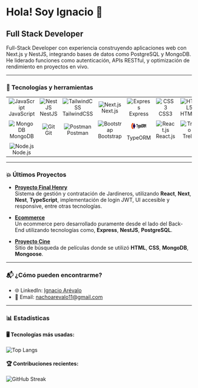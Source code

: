 # Hola! Soy Ignacio 👋
## Full Stack Developer  

Full-Stack Developer con experiencia construyendo aplicaciones web con Next.js y NestJS, integrando bases de datos como PostgreSQL y MongoDB. 
He liderado funciones como autenticación, APIs RESTful, y optimización de rendimiento en proyectos en vivo.  

---

### 🚀 Tecnologías y herramientas  

<table>
  <tr>
    <td align="center"><img src="https://cdn.jsdelivr.net/gh/devicons/devicon/icons/javascript/javascript-original.svg" width="40" height="40" alt="JavaScript"/><br>JavaScript</td>
    <td align="center"><img src="https://nestjs.com/img/logo-small.svg" width="40" height="40" alt="NestJS"/><br>NestJS</td>
    <td align="center"><img src="https://upload.wikimedia.org/wikipedia/commons/d/d5/Tailwind_CSS_Logo.svg" width="40" height="40" alt="TailwindCSS"/><br>TailwindCSS</td>
    <td align="center"><img src="https://cdn.jsdelivr.net/gh/devicons/devicon/icons/nextjs/nextjs-original.svg" width="40" height="40" alt="Next.js"/><br>Next.js</td>
    <td align="center"><img src="https://cdn.jsdelivr.net/gh/devicons/devicon/icons/express/express-original.svg" width="40" height="40" alt="Express"/><br>Express</td>
    <td align="center"><img src="https://cdn.jsdelivr.net/gh/devicons/devicon/icons/css3/css3-original.svg" width="40" height="40" alt="CSS3"/><br>CSS3</td>
    <td align="center"><img src="https://cdn.jsdelivr.net/gh/devicons/devicon/icons/html5/html5-original.svg" width="40" height="40" alt="HTML5"/><br>HTML5</td>
  </tr>
  <tr>
    <td align="center"><img src="https://cdn.jsdelivr.net/gh/devicons/devicon/icons/mongodb/mongodb-original.svg" width="40" height="40" alt="MongoDB"/><br>MongoDB</td>
    <td align="center"><img src="https://cdn.jsdelivr.net/gh/devicons/devicon/icons/git/git-original.svg" width="40" height="40" alt="Git"/><br>Git</td>
    <td align="center"><img src="https://cdn.jsdelivr.net/gh/devicons/devicon/icons/postman/postman-original.svg" width="40" height="40" alt="Postman"/><br>Postman</td>
    <td align="center"><img src="https://cdn.jsdelivr.net/gh/devicons/devicon/icons/bootstrap/bootstrap-original.svg" width="40" height="40" alt="Bootstrap"/><br>Bootstrap</td>
    <td align="center"><img src="https://raw.githubusercontent.com/typeorm/typeorm/master/resources/logo_big.png" width="40" height="40" alt="TypeORM"/><br>TypeORM</td>
    <td align="center"><img src="https://cdn.jsdelivr.net/gh/devicons/devicon/icons/react/react-original.svg" width="40" height="40" alt="React.js"/><br>React.js</td>
    <td align="center"><img src="https://cdn.jsdelivr.net/gh/devicons/devicon/icons/trello/trello-plain.svg" width="40" height="40" alt="Trello"/><br>Trello</td>
  </tr>
  <tr>
    <td align="center"><img src="https://cdn.jsdelivr.net/gh/devicons/devicon/icons/nodejs/nodejs-original.svg" width="40" height="40" alt="Node.js"/><br>Node.js</td>
  </tr>
</table>

---

### 💥 Últimos Proyectos  

- [**Proyecto Final Henry**](https://github.com/Gi4ncarlo/ProyectoFinal-Henry.git)  
  Sistema de gestión y contratación de Jardineros, utilizando **React**, **Next**, **Nest**, **TypeScript**, implementación de login JWT, UI accesible y responsive, entre otras tecnologías.
  
- [**Ecommerce**](https://github.com/Negritoyunou/Mi-Proyecto-BH.git)  
  Un ecommerce pero desarrollado puramente desde el lado del Back-End utilizando tecnologías como, **Express**, **NestJS**, **PostgreSQL**.
  
- [**Proyecto Cine**](https://github.com/Negritoyunou/Proyecto-cine.git)  
  Sitio de búsqueda de películas donde se utilizó **HTML**, **CSS**, **MongoDB**, **Mongoose**.


---

### 📬 **¿Cómo pueden encontrarme?**

- 🌐 LinkedIn: [Ignacio Arévalo](https://www.linkedin.com/in/ignacio-ar%C3%A9valo-42bb022a1/)  
- 💌 Email: nachoarevalo11@gmail.com


---

### 📊 Estadísticas

#### 🖥️ Tecnologías más usadas:
![Top Langs](https://github-readme-stats.vercel.app/api/top-langs/?username=Igarevalo&layout=compact&theme=radical)

#### 🏆 Contribuciones recientes:
![GitHub Streak](https://streak-stats.demolab.com/?user=Igarevalo&theme=radical)


